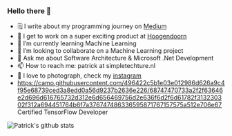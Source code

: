### Hello there 👋

<!--
**PatrickKalkman/PatrickKalkman** is a ✨ _special_ ✨ repository because its `README.md` (this file) appears on your GitHub profile. -->

- 🗒 I write about my programming journey on [Medium](https://medium.com/@pkalkman)
- 🔭 I get to work on a super exciting product at [Hoogendoorn](https://www.hoogendoorn.nl/en)
- 🌱 I’m currently learning Machine Learning
- 👯 I’m looking to collaborate on a Machine Learning project
- 💬 Ask me about Software Architecture & Microsoft .Net Development
- 📫 How to reach me: patrick at simpletechture.nl
- 📸 I love to photograph, check my [instagram](https://www.instagram.com/patrick_kalkman.photography/)  
- https://camo.githubusercontent.com/496422c5b1e03e012986d626a9c4f95e68739ced3a8edd0a56d9237b2636e226/68747470733a2f2f63646e2d696d616765732d312e6d656469756d2e636f6d2f6d61782f313230302f312a694451764b6f7a376747486336595871767157575a512e706e67 Certified TensorFlow Developer

![Patrick's github stats](https://github-readme-stats.vercel.app/api?username=patrickkalkman&count_private=true)

